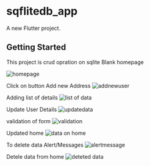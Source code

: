 # sqflitedb_app

A new Flutter project.

## Getting Started

This project is crud opration on sqlite
Blank homepage

![homepage](https://user-images.githubusercontent.com/116074737/210380458-9e98bfab-f899-461e-b689-09dad378d2e4.jpeg)

Click on button Add new  Address
![addnewuser](https://user-images.githubusercontent.com/116074737/210380592-a7f9ee1a-a940-4178-bd3c-3ce3653bd1cd.jpeg)
 
 Adding list of details
 ![list of data](https://user-images.githubusercontent.com/116074737/210380686-bb633445-6028-4d3a-b34f-0bf1f37a9a48.jpeg)

Update User Details
![updatedata](https://user-images.githubusercontent.com/116074737/210380840-2c358dad-e8e8-4ceb-9f61-e570542d670b.jpeg)

validation of form
![validation](https://user-images.githubusercontent.com/116074737/210381126-4e905a78-41e4-42ed-833c-6abd8b2032d4.jpeg)

Updated home
![data on home](https://user-images.githubusercontent.com/116074737/210380994-f5bae7de-6b5b-4850-bf0a-36cb78a05a0e.jpeg)

To delete data Alert/Messages
![alertmessage](https://user-images.githubusercontent.com/116074737/210381398-1e329141-cfac-4e9f-b193-d96c86c1ca4f.jpeg)

Detele data from home
![deteted data](https://user-images.githubusercontent.com/116074737/210381514-db77fe83-5f5b-4874-9856-35588e3bc143.jpeg)


